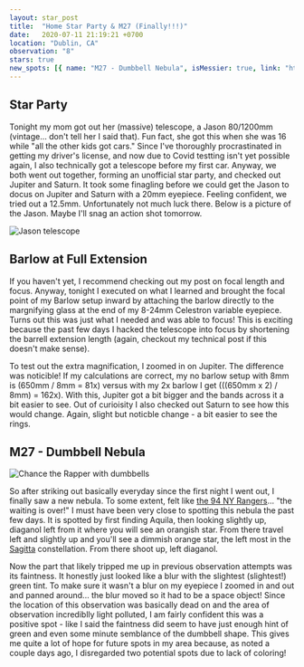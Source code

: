 ```yaml
---
layout: star_post
title:  "Home Star Party & M27 (Finally!!!)"
date:   2020-07-11 21:19:21 +0700
location: "Dublin, CA"
observation: "8"
stars: true
new_spots: [{ name: "M27 - Dumbbell Nebula", isMessier: true, link: "https://en.wikipedia.org/wiki/Dumbbell_Nebula" }]
---
```


## Star Party

Tonight my mom got out her (massive) telescope, a Jason 80/1200mm (vintage... don't tell her I said that). Fun fact, she got this when she was 16 while "all the other kids got cars." Since I've thoroughly procrastinated in getting my driver's license, and now due to Covid testting isn't yet possible again, I also technically got a telescope before my first car. Anyway, we both went out together, forming an unofficial star party, and checked out Jupiter and Saturn. It took some finagling before we could get the Jason to docus on Jupiter and Saturn with a 20mm eyepiece. Feeling confident, we tried out a 12.5mm. Unfortunately not much luck there. Below is a picture of the Jason. Maybe I'll snag an action shot tomorrow.

![Jason telescope](https://imgur.com/3yrkcFf.png)

## Barlow at Full Extension

If you haven't yet, I recommend checking out my post on focal length and focus. Anyway, tonight I executed on what I learned and brought the focal point of my Barlow setup inward by attaching the barlow directly to the margnifying glass at the end of my 8-24mm Celestron variable eyepiece. Turns out this was just what I needed and was able to focus! This is exciting because the past few days I hacked the telescope into focus by shortening the barrell extension length (again, checkout my technical post if this doesn't make sense). 

To test out the extra magnification, I zoomed in on Jupiter. The difference was noticible! If my calculations are correct, my no barlow setup with 8mm is (650mm / 8mm = 81x) versus with my 2x barlow I get (((650mm x 2) / 8mm) = 162x). With this, Jupiter got a bit bigger and the bands across it a bit easier to see. Out of curioisity I also checked out Saturn to see how this would change. Again, slight but noticble change - a bit easier to see the rings.

## M27 - Dumbbell Nebula

![Chance the Rapper with dumbbells](https://media.giphy.com/media/PjOi4kgUeH0fQmr8aK/giphy.gif)

So after striking out basically everyday since the first night I went out, I finally saw a new nebula. To some extent, felt like [the 94 NY Rangers](https://www.youtube.com/watch?v=UAhMe-wSMxE)... "the waiting is over!" I must have been very close to spotting this nebula the past few days. It is spotted by first finding Aquila, then looking slightly up, diaganol left from it where you will see an orangish star. From there travel left and slightly up and you'll see a dimmish orange star, the left most in the [Sagitta](https://www.google.com/search?client=firefox-b-1-d&q=sagitta+constellation) constellation. From there shoot up, left diaganol. 

Now the part that likely tripped me up in previous observation attempts was its faintness. It honestly just looked like a blur with the slightest (slightest!) green tint. To make sure it wasn't a blur on my eyepiece I zoomed in and out and panned around... the blur moved so it had to be a space object! Since the location of this observation was basically dead on and the area of observation incrediblly light polluted, I am fairly confident this was a positive spot - like I said the faintness did seem to have just enough hint of green and even some minute semblance of the dumbbell shape. This gives me quite a lot of hope for future spots in my area because, as noted a couple days ago, I disregarded two potential spots due to lack of coloring!